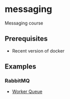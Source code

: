 # messaging
Messaging course

## Prerequisites
* Recent version of docker

## Examples
### RabbitMQ
* [Worker Queue](rabbitmq/worker-queue)